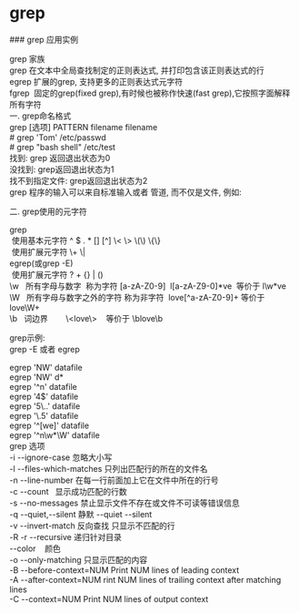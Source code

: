 # grep
\### grep 应用实例

grep 家族  
grep 在文本中全局查找制定的正则表达式, 并打印包含该正则表达式的行  
egrep 扩展的grep, 支持更多的正则表达式元字符  
fgrep  固定的grep(fixed grep),有时候也被称作快速(fast grep),它按照字面解释所有字符  
一. grep命名格式  
grep \[选项\] PATTERN filename filename  
\# grep 'Tom' /etc/passwd  
\# grep "bash shell" /etc/test  
找到: grep 返回退出状态为0  
没找到: grep返回退出状态为1  
找不到指定文件: grep返回退出状态为2  
grep 程序的输入可以来自标准输入或者 管道, 而不仅是文件, 例如:

二. grep使用的元字符

grep  
 使用基本元字符 ^ $ . \* \[\] \[^\] \\< \\> \\(\\) \\{\\}  
 使用扩展元字符 \\+ \\|  
egrep(或grep -E)  
 使用扩展元字符 ? + {} | ()  
\\w   所有字母与数字  称为字符 \[a-zA-Z0-9\]  l\[a-zA-Z9-0\]\*ve  等价于 l\\w\*ve  
\\W   所有字母与数字之外的字符 称为非字符  love\[^a-zA-Z0-9\]+ 等价于 love\\W+  
\\b   词边界        \\<love\\>    等价于 \\blove\\b

grep示例:  
grep -E 或者 egrep

egrep 'NW' datafile  
egrep 'NW' d\*  
egrep '^n' datafile  
egrep '4$' datafile  
egrep '5\\..' datafile  
egrep '\\.5' datafile  
egrep '^\[we\]' datafile  
egrep '^n\\w\*\\W' datafile   
grep 选项  
\-i --ignore-case 忽略大小写  
\-l --files-which-matches 只列出匹配行的所在的文件名  
\-n --line-number 在每一行前面加上它在文件中所在的行号  
\-c --count   显示成功匹配的行数  
\-s --no-messages 禁止显示文件不存在或文件不可读等错误信息  
\-q --quiet,--silent 静默 --quiet --silent  
\-v --invert-match 反向查找 只显示不匹配的行  
\-R -r --recursive 递归针对目录  
\--color    颜色  
\-o --only-matching 只显示匹配的内容  
\-B --before-context=NUM Print NUM lines of leading context   
\-A --after-context=NUM rint NUM lines of trailing context after matching lines  
\-C --context=NUM Print NUM lines of output context